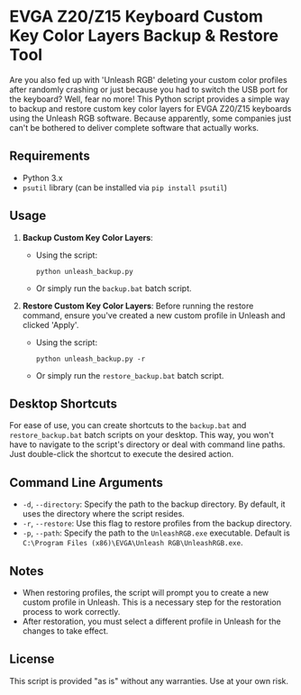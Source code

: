 # EVGA Z20/Z15 Keyboard Custom Key Color Layers Backup & Restore Tool

Are you also fed up with 'Unleash RGB' deleting your custom color profiles after randomly crashing or just because you had to switch the USB port for the keyboard?
Well, fear no more! This Python script provides a simple way to backup and restore custom key color layers for EVGA Z20/Z15 keyboards using the Unleash RGB software.
Because apparently, some companies just can't be bothered to deliver complete software that actually works.

## Requirements

- Python 3.x
- `psutil` library (can be installed via `pip install psutil`)

## Usage

1. **Backup Custom Key Color Layers**:
   - Using the script:
     ```
     python unleash_backup.py
     ```
   - Or simply run the `backup.bat` batch script.

2. **Restore Custom Key Color Layers**:
   Before running the restore command, ensure you've created a new custom profile in Unleash and clicked 'Apply'.
   - Using the script:
     ```
     python unleash_backup.py -r
     ```
   - Or simply run the `restore_backup.bat` batch script.

## Desktop Shortcuts

For ease of use, you can create shortcuts to the `backup.bat` and `restore_backup.bat` batch scripts on your desktop. This way, you won't have to navigate to the script's directory or deal with command line paths. Just double-click the shortcut to execute the desired action.

## Command Line Arguments

- `-d`, `--directory`: Specify the path to the backup directory. By default, it uses the directory where the script resides.
- `-r`, `--restore`: Use this flag to restore profiles from the backup directory.
- `-p`, `--path`: Specify the path to the `UnleashRGB.exe` executable. Default is `C:\Program Files (x86)\EVGA\Unleash RGB\UnleashRGB.exe`.

## Notes

- When restoring profiles, the script will prompt you to create a new custom profile in Unleash. This is a necessary step for the restoration process to work correctly.
- After restoration, you must select a different profile in Unleash for the changes to take effect.

## License

This script is provided "as is" without any warranties. Use at your own risk.
